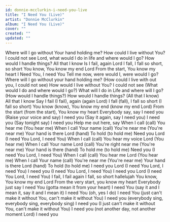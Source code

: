 ```yaml
---
id: donnie-mcclurkin-i-need-you-live
title: "I Need You (Live)"
artist: "Donnie McClurkin"
album: "I Need You (Live)"
cover: ""
created: ""
updated: ""
---
```


Where will I go without Your hand holding me?
How could I live without You? I could not see
Lord, what would I do in life and where would I go?
How would I handle things?
All that I know
Is I fail, again
Lord I fall, I fall so short, so short
You know, You know my end Lord
From the start, You know my heart
I Need You, I need You
Tell me now, were would I, were would I go?
Where will I go without your hand holding me?
(How could I live with out you, I could not see) How would I live without You? I could not see
(What would I do and where would I go?) What will I do in Life and where will I go?
(How would I handle things?) How would I handle things?
(All that I know) All that I know
Say
I fail (I fail), again (again Lord)
I fall (fall), I fall so short (I fall so short)
You know (know), You know my end (know my end Lord)
From the start (from the start), You know my heart
Everybody say, say
I need you
(Raise your voice and say) I need you
(Say it again, say I need you) I need you
(Say tonight say) I need you
Help me out here, say
When I call (call)
You hear me (You hear me)
When I call Your name (call)
You're near me (You're near me)
Your hand is there Lord (hand)
To hold (to hold me)
Need you Lord (I need You Lord, I need You)
When I call (call)
You hear my voice Lord (You hear me)
When I call Your name Lord (call)
You're right near me (You're near me)
Your hand is there (hand)
To hold me (to hold me)
Need you (I need You Lord, I need You)
When I call (call)
You hear me Lord (You hear me)
When I call Your name (call)
You're near me (You're near me)
Your hand is there Lord (hand)
To hold (to hold me)
I need you Lord (I need You Lord, I need You)
I need you (I need You Lord, I need You)
I need you Lord (I need You Lord, I need You)
I fail, I fail again
I fall, so short hallelujah
You know, You know my end Lord
From the very start, you know my heart
Everybody just say
I need You (gotta mean it from your heart)
I need You (say it and I mean it, say it and I mean it)
I need You (oh, yes I do)
I need You (just can't make it without You, can't make it without You)
I need you (everybody sing, everybody sing, everybody sing)
I need you (I just can't make it without You, can't make it without You)
I need you (not another day, not another moment Lord)
I need you